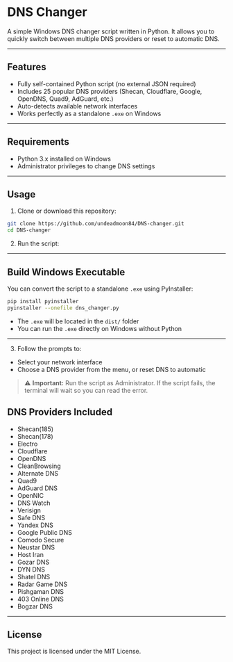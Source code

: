 # DNS Changer

A simple Windows DNS changer script written in Python.
It allows you to quickly switch between multiple DNS providers or reset to automatic DNS.

---

## Features

* Fully self-contained Python script (no external JSON required)
* Includes 25 popular DNS providers (Shecan, Cloudflare, Google, OpenDNS, Quad9, AdGuard, etc.)
* Auto-detects available network interfaces
* Works perfectly as a standalone `.exe` on Windows

---

## Requirements

* Python 3.x installed on Windows
* Administrator privileges to change DNS settings

---

## Usage

1. Clone or download this repository:

```bash
git clone https://github.com/undeadmoon84/DNS-changer.git
cd DNS-changer
```

2. Run the script:

---

## Build Windows Executable

You can convert the script to a standalone `.exe` using PyInstaller:

```bash
pip install pyinstaller
pyinstaller --onefile dns_changer.py
```

* The `.exe` will be located in the `dist/` folder
* You can run the `.exe` directly on Windows without Python


---

3. Follow the prompts to:

* Select your network interface
* Choose a DNS provider from the menu, or reset DNS to automatic

> ⚠️ **Important:** Run the script as Administrator. If the script fails, the terminal will wait so you can read the error.


## DNS Providers Included

* Shecan(185)
* Shecan(178)
* Electro
* Cloudflare
* OpenDNS
* CleanBrowsing
* Alternate DNS
* Quad9
* AdGuard DNS
* OpenNIC
* DNS Watch
* Verisign
* Safe DNS
* Yandex DNS
* Google Public DNS
* Comodo Secure
* Neustar DNS
* Host Iran
* Gozar DNS
* DYN DNS
* Shatel DNS
* Radar Game DNS
* Pishgaman DNS
* 403 Online DNS
* Bogzar DNS

---

## License

This project is licensed under the MIT License.

